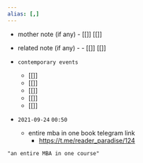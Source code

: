 ```yaml
---
alias: [,]
---
```

- mother note (if any)
		- [[]] [[]]
- related note (if any) -
		- [[]] [[]]
- `contemporary events`
	- [[]]
	- [[]]
	- [[]]
	- [[]]
	- [[]]

- `2021-09-24`  `00:50`
	- entire mba in one book telegram link
		- https://t.me/reader_paradise/124

```query
"an entire MBA in one course"
```